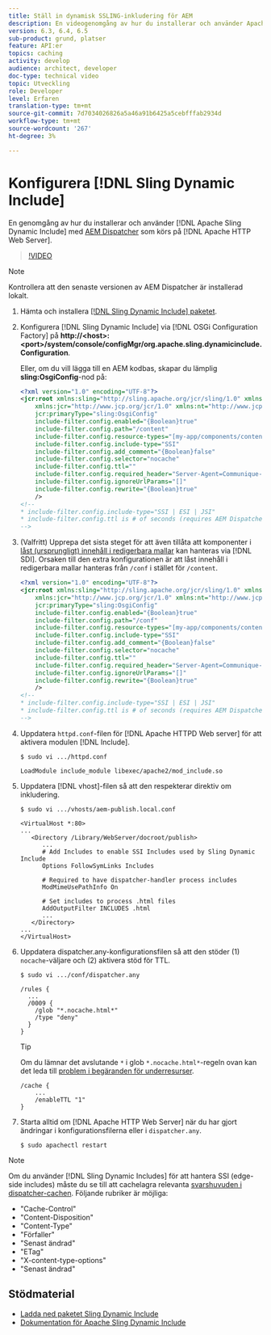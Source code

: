 ```yaml
---
title: Ställ in dynamisk SSLING-inkludering för AEM
description: En videogenomgång av hur du installerar och använder Apache Sling Dynamic Include med AEM Dispatcher som körs på Apache HTTP Web Server.
version: 6.3, 6.4, 6.5
sub-product: grund, platser
feature: API:er
topics: caching
activity: develop
audience: architect, developer
doc-type: technical video
topic: Utveckling
role: Developer
level: Erfaren
translation-type: tm+mt
source-git-commit: 7d7034026826a5a46a91b6425a5cebfffab2934d
workflow-type: tm+mt
source-wordcount: '267'
ht-degree: 3%

---
```



# Konfigurera [!DNL Sling Dynamic Include]

En genomgång av hur du installerar och använder [!DNL Apache Sling Dynamic Include] med [AEM Dispatcher](https://docs.adobe.com/content/help/en/experience-manager-dispatcher/using/dispatcher.html) som körs på [!DNL Apache HTTP Web Server].

>[!VIDEO](https://video.tv.adobe.com/v/17040/?quality=12&learn=on)

>[!NOTE]
>
> Kontrollera att den senaste versionen av AEM Dispatcher är installerad lokalt.

1. Hämta och installera [[!DNL Sling Dynamic Include] paketet](https://sling.apache.org/downloads.cgi).
1. Konfigurera [!DNL Sling Dynamic Include] via [!DNL OSGi Configuration Factory] på **http://&lt;host>:&lt;port>/system/console/configMgr/org.apache.sling.dynamicinclude.Configuration**.

   Eller, om du vill lägga till en AEM kodbas, skapar du lämplig **sling:OsgiConfig**-nod på:

   ```xml
   <?xml version="1.0" encoding="UTF-8"?>
   <jcr:root xmlns:sling="http://sling.apache.org/jcr/sling/1.0" xmlns:cq="http://www.day.com/jcr/cq/1.0"
       xmlns:jcr="http://www.jcp.org/jcr/1.0" xmlns:nt="http://www.jcp.org/jcr/nt/1.0"
       jcr:primaryType="sling:OsgiConfig"
       include-filter.config.enabled="{Boolean}true"
       include-filter.config.path="/content"
       include-filter.config.resource-types="[my-app/components/content/highly-dynamic]"
       include-filter.config.include-type="SSI" 
       include-filter.config.add_comment="{Boolean}false"
       include-filter.config.selector="nocache"
       include-filter.config.ttl=""
       include-filter.config.required_header="Server-Agent=Communique-Dispatcher"
       include-filter.config.ignoreUrlParams="[]"
       include-filter.config.rewrite="{Boolean}true"
       />
   <!--
   * include-filter.config.include-type="SSI | ESI | JSI"
   * include-filter.config.ttl is # of seconds (requires AEM Dispatcher 4.1.11+)
   -->
   ```

1. (Valfritt) Upprepa det sista steget för att även tillåta att komponenter i [låst (ursprungligt) innehåll i redigerbara mallar](https://helpx.adobe.com/experience-manager/6-5/sites/developing/using/page-templates-editable.html) kan hanteras via [!DNL SDI]. Orsaken till den extra konfigurationen är att låst innehåll i redigerbara mallar hanteras från `/conf` i stället för `/content`.

   ```xml
   <?xml version="1.0" encoding="UTF-8"?>
   <jcr:root xmlns:sling="http://sling.apache.org/jcr/sling/1.0" xmlns:cq="http://www.day.com/jcr/cq/1.0"
       xmlns:jcr="http://www.jcp.org/jcr/1.0" xmlns:nt="http://www.jcp.org/jcr/nt/1.0"
       jcr:primaryType="sling:OsgiConfig"
       include-filter.config.enabled="{Boolean}true"
       include-filter.config.path="/conf"
       include-filter.config.resource-types="[my-app/components/content/highly-dynamic]"
       include-filter.config.include-type="SSI" 
       include-filter.config.add_comment="{Boolean}false"
       include-filter.config.selector="nocache"
       include-filter.config.ttl=""
       include-filter.config.required_header="Server-Agent=Communique-Dispatcher"
       include-filter.config.ignoreUrlParams="[]"
       include-filter.config.rewrite="{Boolean}true"
       />
   <!--
   * include-filter.config.include-type="SSI | ESI | JSI"
   * include-filter.config.ttl is # of seconds (requires AEM Dispatcher 4.1.11+)
   -->
   ```

1. Uppdatera `httpd.conf`-filen för [!DNL Apache HTTPD Web server] för att aktivera modulen [!DNL Include].

   ```shell
   $ sudo vi .../httpd.conf
   ```

   ```shell
   LoadModule include_module libexec/apache2/mod_include.so
   ```

1. Uppdatera [!DNL vhost]-filen så att den respekterar direktiv om inkludering.

   ```shell
   $ sudo vi .../vhosts/aem-publish.local.conf
   ```

   ```shell
   <VirtualHost *:80>
   ...
      <Directory /Library/WebServer/docroot/publish>
         ...
         # Add Includes to enable SSI Includes used by Sling Dynamic Include
         Options FollowSymLinks Includes
   
         # Required to have dispatcher-handler process includes
         ModMimeUsePathInfo On
   
         # Set includes to process .html files
         AddOutputFilter INCLUDES .html
         ...
      </Directory>
   ...
   </VirtualHost>
   ```

1. Uppdatera dispatcher.any-konfigurationsfilen så att den stöder (1) `nocache`-väljare och (2) aktivera stöd för TTL.

   ```shell
   $ sudo vi .../conf/dispatcher.any
   ```

   ```shell
   /rules {
     ...
     /0009 {
       /glob "*.nocache.html*"
       /type "deny"
     } 
   }
   ```

   >[!TIP]
   >
   > Om du lämnar det avslutande `*` i glob `*.nocache.html*`-regeln ovan kan det leda till [problem i begäranden för underresurser](https://github.com/AdobeDocs/experience-manager-learn.en/issues/16).

   ```shell
   /cache {
       ...
       /enableTTL "1"
   }
   ```

1. Starta alltid om [!DNL Apache HTTP Web Server] när du har gjort ändringar i konfigurationsfilerna eller i `dispatcher.any`.

   ```shell
   $ sudo apachectl restart
   ```

>[!NOTE]
>
>Om du använder [!DNL Sling Dynamic Includes] för att hantera SSI (edge-side includes) måste du se till att cachelagra relevanta [svarshuvuden i dispatcher-cachen](https://docs.adobe.com/content/help/en/experience-manager-dispatcher/using/configuring/dispatcher-configuration.html#CachingHTTPResponseHeaders). Följande rubriker är möjliga:
>
>* &quot;Cache-Control&quot;
>* &quot;Content-Disposition&quot;
>* &quot;Content-Type&quot;
>* &quot;Förfaller&quot;
>* &quot;Senast ändrad&quot;
>* &quot;ETag&quot;
>* &quot;X-content-type-options&quot;
>* &quot;Senast ändrad&quot;

>



## Stödmaterial

* [Ladda ned paketet Sling Dynamic Include](https://sling.apache.org/downloads.cgi)
* [Dokumentation för Apache Sling Dynamic Include](https://github.com/Cognifide/Sling-Dynamic-Include)
